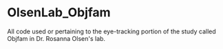 # OlsenLab_Objfam
All code used or pertaining to the eye-tracking portion of the study called Objfam in Dr. Rosanna Olsen's lab. 
